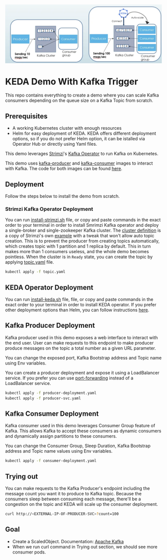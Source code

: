 ![kafka-keda-strimzi](./kafka-keda-strimzi.png?raw=true "kafka-keda-strimzi")

# KEDA Demo With Kafka Trigger

This repo contains everything to create a demo where you can scale Kafka consumers depending on the queue size on a Kafka Topic from scratch.

## Prerequisites
- A working Kubernetes cluster with enough resources
- Helm for easy deployment of KEDA. KEDA offers different deployment options, so if you do not prefer Helm option, it can be istalled via Operator Hub or directly using Yaml files.

This demo leverages [Strimzi](https://strimzi.io)'s [Kafka Operator](https://github.com/strimzi/strimzi-kafka-operator) to run Kafka on Kubernetes.

This demo uses [kafka-producer](serdarkalayci/kafka-producer) and [kafka-consumer](serdarkalayci/kafka-consumer) images to interact with Kafka. The code for both images can be found [here](https://github.com/serdarkalayci/kafka-clients).

## Deployment
Follow the steps below to install the demo from scratch.

### Strimzi Kafka Operator Deployment
You can run [install-strimzi.sh](install-strimzi.sh) file, or copy and paste commands in the exact order to your terminal in order to install Smrimzi Kafka operator and deploy a single-broker and single-zookeeper Kafka cluster. The [cluster definition](kafka-cluster-ephemeral.yaml) is a copy of Strimzi's own [example](https://github.com/strimzi/strimzi-kafka-operator/blob/0.37.0/examples/kafka/kafka-ephemeral-single.yaml) with a tweak that won't allow auto topic creation. This is to prevent the producer from creating topics automatically, which creates topic with 1 partition and 1 replica by default. This in turn makes more than 1 consumers useless, and the whole demo becomes pointless.
When the cluster is in `Ready` state, you can create the topic by applying [topic.yaml](topic.yaml) file.
```sh
kubectl apply -f topic.yaml
```

## KEDA Operator Deployment
You can run [install-keda.sh](install-keda.sh) file, file, or copy and paste commands in the exact order to your terminal in order to install KEDA operator. If you prefer other deployment options than Helm, you can follow instructions [here](https://keda.sh/docs/2.5/deploy/).

## Kafka Producer Deployment
Kafka producer used in this demo exposes a web interface to interact with the end user. User can make requests to this endpoint to make producer produce messages on the topic a total number as a given URL parameter.

You can change the exposed port, Kafka Bootstrap address and Topic name using Env variables.

You can create a producer deployment and expose it using a LoadBalancer service. If you prefer you can use [port-forwarding](https://kubernetes.io/docs/tasks/access-application-cluster/port-forward-access-application-cluster/) instead of a LoadBalancer service.

```sh
kubectl apply -f producer-deployment.yaml
kubectl apply -f producer-svc.yaml
```

## Kafka Consumer Deployment
Kafka consumer used in this demo leverages Consumer Group feature of Kafka. This allows Kafka to accept these consumers as dynamic consumers and dynamically assign partitions to these consumers.

You can change the Consumer Group, Sleep Duration, Kafka Bootstrap address and Topic name values using Env variables.

```sh
kubectl apply -f consumer-deployment.yaml
```

## Trying out
You can make requests to the Kafka Producer's endpoint including the message count you want it to produce to Kafka topic.
Because the consumers sleep between consuming each message, there'll be a congestion on the topic and KEDA will scale up the consumer deployment.

```sh
curl http://<EXTERNAL-IP-OF-PRODUCER-SVC>?count=100
```

## Goal
- Create a ScaledObject. Documentation: [Apache Kafka](https://keda.sh/docs/2.3/scalers/apache-kafka/)
- When we run curl command in Trying out section, we should see more consumer pods.